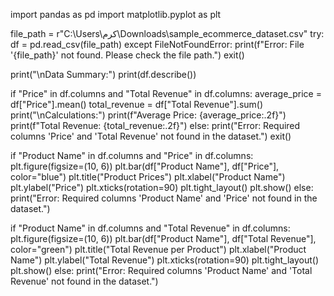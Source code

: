 import pandas as pd
import matplotlib.pyplot as plt


file_path = r"C:\Users\كرم\Downloads\sample_ecommerce_dataset.csv"
try:
    df = pd.read_csv(file_path)
except FileNotFoundError:
    print(f"Error: File '{file_path}' not found. Please check the file path.")
    exit()


print("\nData Summary:")
print(df.describe())


if "Price" in df.columns and "Total Revenue" in df.columns:
    average_price = df["Price"].mean()
    total_revenue = df["Total Revenue"].sum()
    print("\nCalculations:")
    print(f"Average Price: {average_price:.2f}")
    print(f"Total Revenue: {total_revenue:.2f}")
else:
    print("Error: Required columns 'Price' and 'Total Revenue' not found in the dataset.")
    exit()


if "Product Name" in df.columns and "Price" in df.columns:
    plt.figure(figsize=(10, 6))
    plt.bar(df["Product Name"], df["Price"], color="blue")
    plt.title("Product Prices")
    plt.xlabel("Product Name")
    plt.ylabel("Price")
    plt.xticks(rotation=90)
    plt.tight_layout()
    plt.show()
else:
    print("Error: Required columns 'Product Name' and 'Price' not found in the dataset.")


if "Product Name" in df.columns and "Total Revenue" in df.columns:
    plt.figure(figsize=(10, 6))
    plt.bar(df["Product Name"], df["Total Revenue"], color="green")
    plt.title("Total Revenue per Product")
    plt.xlabel("Product Name")
    plt.ylabel("Total Revenue")
    plt.xticks(rotation=90)
    plt.tight_layout()
    plt.show()
else:
    print("Error: Required columns 'Product Name' and 'Total Revenue' not found in the dataset.")


